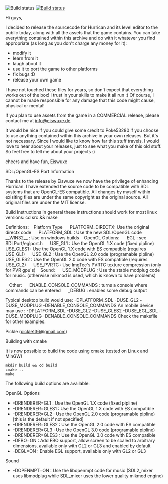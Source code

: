 ![Build status](https://github.com/thrimbor/Hurrican/workflows/CI%20build/badge.svg?branch=master&event=push)
 [![Build status](https://ci.appveyor.com/api/projects/status/rvxt2q3mlrxt5mu3/branch/master?svg=true)](https://ci.appveyor.com/project/thrimbor/hurrican/branch/master)

Hi guys,

I decided to release the sourcecode for Hurrican and its level editor to the public today, along with all the assets that the game contains.
You can take everything contained within this archive and do with it whatever you find appropriate (as long as you don't charge any money for it):
- modify it
- learn from it
- laugh about it
- use it to port the game to other platforms
- fix bugs :D
- release your own game

I have not touched these files for years, so don't expect that everything works out of the box! I trust in your skills to make it all run :)
Of course, I cannot be made responsible for any damage that this code might cause, physical or mental!

If you plan to use assets from the game in a COMMERCIAL release, please contact me at
info@eiswuxe.de

It would be nice if you could give some credit to Poke53280 if you choose to use anything contained within this archive in your own releases. But it's not necessary. Since I would like to know how far this stuff travels, I would love to hear about your releases, just to see what you make of this old stuff. So feel free to tell me about your projects :)

cheers and have fun,
Eiswuxe


SDL/OpenGL-ES Port Information

Thanks to the release by Eiswuxe we now have the privilege of enhancing Hurrican. I have extended the source code to be compatible with SDL systems that are OpenGL-ES compatible.
All changes by myself within exisiting files are under the same copyright as the original source. All original files are under the MIT license.

Build Instructions
In general these instructions should work for most linux versions:
cd src && make

Definitions:
&nbsp;&nbsp;  Platform Type
&nbsp;&nbsp;&nbsp;&nbsp;    PLATFORM_DIRECTX: Use the original directx code
&nbsp;&nbsp;&nbsp;&nbsp;    PLATFORM_SDL     : Use the new SDL/OpenGL code
&nbsp;&nbsp;&nbsp;&nbsp;    \_\_WIN32\_\_	 : Use on windows builds
&nbsp;&nbsp;  OpenGL Options:
&nbsp;&nbsp;&nbsp;&nbsp;  	EGL		 : see SDLPort/eglport.h
&nbsp;&nbsp;&nbsp;&nbsp;	USE_GL1          : Use the OpenGL 1.X code (fixed pipline)
&nbsp;&nbsp;&nbsp;&nbsp;	USE_GLES1        : Use the OpenGL 1.X code with ES compatible (requires USE_GL1)
&nbsp;&nbsp;&nbsp;&nbsp;	USE_GL2          : Use the OpenGL 2.0 code (programable pipline)
&nbsp;&nbsp;&nbsp;&nbsp;	USE_GLES2        : Use the OpenGL 2.0 code with ES compatible (requires USE_GL2)
&nbsp;&nbsp;&nbsp;&nbsp;	USE_PVRTC	 : Use ImgTec's PVRTC texture compression (only for PVR gpu's)
&nbsp;&nbsp;  Sound:
&nbsp;&nbsp;&nbsp;&nbsp;  	USE_MODPLUG      : Use the stable modplug code for music. (otherwise mikmod is used, which is known to have problems)

&nbsp;&nbsp;  Other:
&nbsp;&nbsp;&nbsp;&nbsp;  	ENABLE_CONSOLE_COMMANDS : turns a console where commands can be entered
&nbsp;&nbsp;&nbsp;&nbsp;  	_DEBUG			: enables some debug output


 Typical desktop build would use: -DPLATFORM_SDL -DUSE_GL2 -DUSE_MODPLUG -DENABLE_CONSOLE_COMMANDS
 An mobile device may use : -DPLATFORM_SDL -DUSE_GL2 -DUSE_GLES2 -DUSE_EGL_SDL -DUSE_MODPLUG -DENABLE_CONSOLE_COMMANDS
 Check the makefile for other examples.

 Pickle (pickle136@gmail.com)

Building with cmake

It is now possible to build the code using cmake (tested on Linux and MinGW)

    mkdir build && cd build
    cmake ..
    make

The following build options are available:

OpenGL Options
* -DRENDERER=GL1          : Use the OpenGL 1.X code (fixed pipline)
* -DRENDERER=GLES1        : Use the OpenGL 1.X code with ES compatible
* -DRENDERER=GL2          : Use the OpenGL 2.0 code (programable pipline) [this is the default if not specified]
* -DRENDERER=GLES2        : Use the OpenGL 2.0 code with ES compatible
* -DRENDERER=GL3          : Use the OpenGL 3.0 code (programable pipline)
* -DRENDERER=GLES3        : Use the OpenGL 3.0 code with ES compatible
* -DFBO=ON                : Add FBO support, allow screen to be scaled to arbitrary dimensions, available only with GL2 or GL3 and enabled by default
* -DEGL=ON                : Enable EGL support, available only with GL2 or GL3

Sound
* -DOPENMPT=ON            : Use the libopenmpt code for music (SDL2_mixer uses libmodplug while SDL_mixer uses the lower quality mikmod engine)

